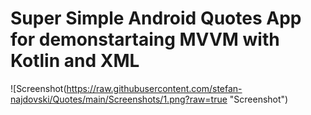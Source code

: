 # Super Simple Android Quotes App for demonstartaing MVVM with Kotlin and XML
![Screenshot(https://raw.githubusercontent.com/stefan-najdovski/Quotes/main/Screenshots/1.png?raw=true "Screenshot")
